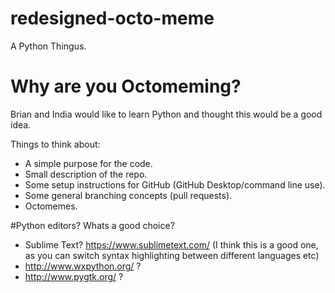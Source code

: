 # redesigned-octo-meme
A Python Thingus.

# Why are you Octomeming?
Brian and India would like to learn Python and thought this would be a good idea.

Things to think about:
* A simple purpose for the code.
* Small description of the repo.
* Some setup instructions for GitHub (GitHub Desktop/command line use).
* Some general branching concepts (pull requests).
* Octomemes.


#Python editors?
Whats a good choice?

* Sublime Text? https://www.sublimetext.com/ (I think this is a good one, as you can switch syntax highlighting between different languages etc)
* http://www.wxpython.org/ ?
* http://www.pygtk.org/ ?
